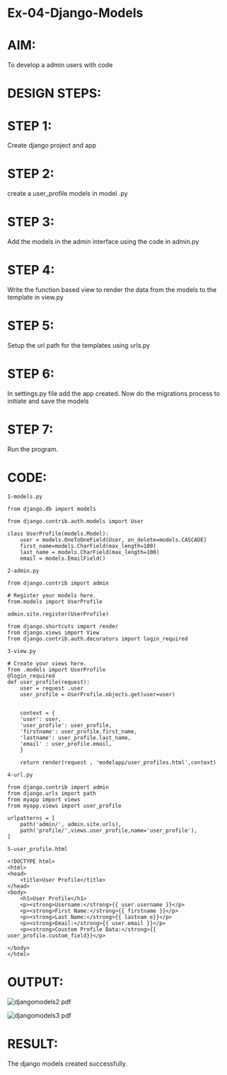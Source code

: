 # Ex-04-Django-Models
# AIM:
To develop a admin users with code
# DESIGN STEPS:

# STEP 1:
Create django project and app

# STEP 2:
create a user_profile models in model .py

# STEP 3:
Add the models in the admin interface using the code in admin.py

# STEP 4:
Write the function based view to render the data from the models to the template in view.py

# STEP 5:
Setup the url path for the templates using urls.py

# STEP 6:
In settings.py file add the app created. Now do the migrations process to initiate and save the models

# STEP 7:
Run the program.

# CODE:
```
1-models.py

from django.db import models

from django.contrib.auth.models import User 

class UserProfile(models.Model):
    user = models.OneToOneField(User, on_delete=models.CASCADE)
    first_name=models.CharField(max_length=100)
    last_name = models.CharField(max_length=100)
    email = models.EmailField()

2-admin.py

from django.contrib import admin

# Register your models here.
from.models import UserProfile

admin.site.register(UserProfile)

from django.shortcuts import render
from django.views import View
from django.contrib.auth.decorators import login_required

3-view.py

# Create your views here.
from .models import UserProfile
@login_required
def user_profile(request):
    user = request .user
    user_profile = UserProfile.objects.get(user=user)
    

    context = {
    'user': user,
    'user_profile': user_profile,
    'firstname': user_profile.first_name,
    'lastname': user_profile.last_name,
    'email' : user_profile.email,
    }

    return render(request , 'modelapp/user_profiles.html',context)

4-url.py

from django.contrib import admin
from django.urls import path 
from myapp import views
from myapp.views import user_profile

urlpatterns = [
    path('admin/', admin.site.urls),
    path('profile/',views.user_profile,name='user_profile'),
]

5-user_profile.html

<!DOCTYPE html>
<html>
<head>
    <title>User Profile</title>
</head>
<body>
    <h1>User Profile</h1>
    <p><strong>Username:</strong>{{ user.username }}</p>
    <p><strong>First Name:</strong>{{ firstname }}</p>
    <p><strong>Last Name:</strong>{{ lastnam e}}</p>
    <p><strong>Email:</strong>{{ user.email }}</p>
    <p><strong>Coustom Profile Data:</strong>{{ user_profile.custom_field}}</p>
    
</body>
</html>
```
# OUTPUT:
![djangomodels2 pdf](https://github.com/pradeeprajeswari/ODD2023-WT-Ex-04-Django-Models/assets/145743112/2190346a-9a05-44a2-8ceb-a53e9922484d)


![djangomodels3 pdf](https://github.com/pradeeprajeswari/ODD2023-WT-Ex-04-Django-Models/assets/145743112/0914c4ad-ddc7-4617-9dfb-e84d7c1a4a83)


# RESULT:
The django models created successfully.


